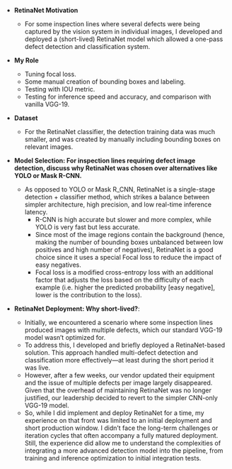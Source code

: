 - **RetinaNet Motivation**
  - For some inspection lines where several defects were being captured by the vision system in individual images, I developed and deployed a (short-lived) RetinaNet model which allowed a one-pass defect detection and classification system. 

- **My Role**
  - Tuning focal loss. 
  - Some manual creation of bounding boxes and labeling. 
  - Testing with IOU metric. 
  - Testing for inference speed and accuracy, and comparison with vanilla VGG-19. 

- **Dataset**
  - For the RetinaNet classifier, the detection training data was much smaller, and was created by manually including bounding boxes on relevant images. 

- **Model Selection: For inspection lines requiring defect image detection, discuss why RetinaNet was chosen over alternatives like YOLO or Mask R-CNN.**
  - As opposed to YOLO or Mask R_CNN, RetinaNet is a single-stage detection + classifier method, which strikes a balance between simpler architecture, high precision, and low real-time inference latency. 
    - R-CNN is high accurate but slower and more complex, while YOLO is very fast but less accurate. 
    - Since most of the image regions contain the background (hence, making the number of bounding boxes unbalanced between low positives and high number of negatives), RetinaNet is a good choice since it uses a special Focal loss to reduce the impact of easy negatives. 
    - Focal loss is a modified cross-entropy loss with an additional factor that adjusts the loss based on the difficulty of each example (i.e. higher the predicted probability [easy negative], lower is the contribution to the loss). 

- **RetinaNet Deployment: Why short-lived?**:
  - Initially, we encountered a scenario where some inspection lines produced images with multiple defects, which our standard VGG-19 model wasn’t optimized for. 
  - To address this, I developed and briefly deployed a RetinaNet-based solution. This approach handled multi-defect detection and classification more effectively—at least during the short period it was live. 
  - However, after a few weeks, our vendor updated their equipment and the issue of multiple defects per image largely disappeared. Given that the overhead of maintaining RetinaNet was no longer justified, our leadership decided to revert to the simpler CNN-only VGG-19 model. 
  - So, while I did implement and deploy RetinaNet for a time, my experience on that front was limited to an initial deployment and short production window. I didn’t face the long-term challenges or iteration cycles that often accompany a fully matured deployment. Still, the experience did allow me to understand the complexities of integrating a more advanced detection model into the pipeline, from training and inference optimization to initial integration tests.